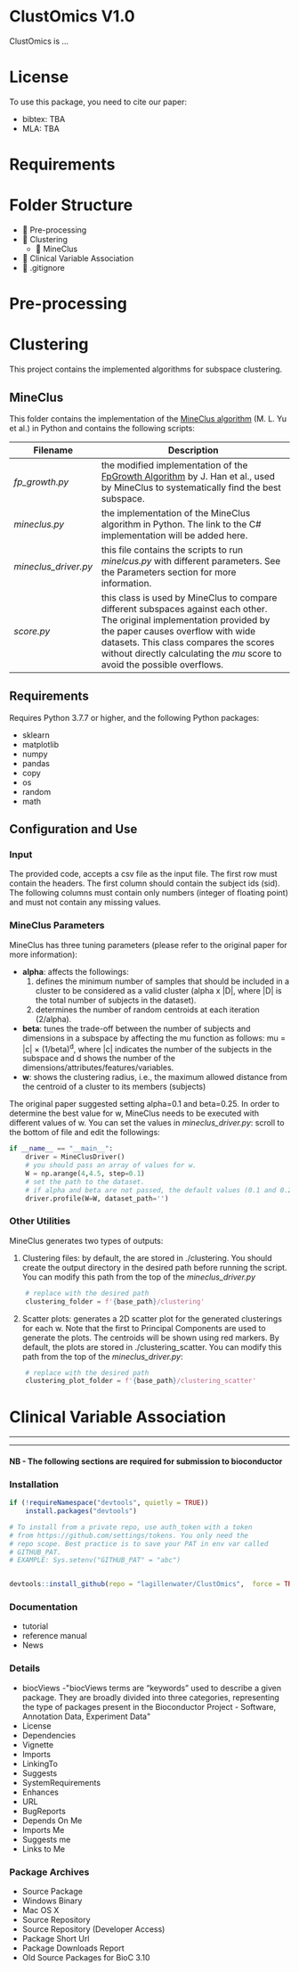 # ClustOmics V1.0
ClustOmics is ...



# License
To use this package, you need to cite our paper:
- bibtex: TBA
- MLA: TBA


# Requirements



# Folder Structure
* 📁 Pre-processing
* 📁 Clustering
  * 📁 MineClus
* 📁 Clinical Variable Association
* 📝 .gitignore



# Pre-processing



# Clustering
This project contains the implemented algorithms for subspace clustering.

## MineClus
This folder contains the implementation of the <a href="https://ieeexplore.ieee.org/abstract/document/1377170?casa_token=tNg7rA1xFPgAAAAA:_6IPITnpOQm-btWkA8GFLZCvfIioG8SvLA2x4P6YLLM-vPLM6o06QT9S8eP1fQ_bZHMD15J-Eoly">MineClus algorithm</a> (M. L. Yu et al.) in Python and contains the following scripts:

| Filename | Description |
| -- | -- |
| _fp_growth.py_ | the modified implementation of the <a href="https://dl.acm.org/doi/abs/10.1145/335191.335372?casa_token=NR5IA2UrWW8AAAAA:22khDvV9TgrvvV8wApmjZpSzFOjJkGkWH1HjQ-FkypCP2iC9lbf-oy8-xD1CFKISe5aC7S98xLZ3">FpGrowth Algorithm</a> by J. Han et al., used by MineClus to systematically find the best subspace. |
| _mineclus.py<i></i>_ | the implementation of the MineClus algorithm in Python. The link to the C# implementation will be added here. |
| _mineclus_driver.py_ | this file contains the scripts to run _minelcus.py<i></i>_ with different parameters. See the Parameters section for more information. |
| _score.py<i></i>_ | this class is used by MineClus to compare different subspaces against each other. The original implementation provided by the paper causes overflow with wide datasets. This class compares the scores without directly calculating the _mu_ score to avoid the possible overflows. |

## Requirements
Requires Python 3.7.7 or higher, and the following Python packages:
- sklearn
- matplotlib
- numpy
- pandas
- copy
- os
- random
- math

## Configuration and Use
### Input
The provided code, accepts a csv file as the input file. The first row must contain the headers. The first column should contain the subject ids (sid). The following columns must contain only numbers (integer of floating point) and must not contain any missing values.

### MineClus Parameters
MineClus has three tuning parameters (please refer to the original paper for more information):
- **alpha**: affects the followings: 
  1. defines the minimum number of samples that should be included in a cluster to be considered as a valid cluster (alpha x |D|, where |D| is the total number of subjects in the dataset).
  1. determines the number of random centroids at each iteration (2/alpha). 
- **beta**: tunes the trade-off between the number of subjects and dimensions in a subspace by affecting the mu function as follows: mu = |c| &times; (1/beta)<sup>d</sup>, where |c| indicates the number of the subjects in the subspace and d shows the number of the dimensions/attributes/features/variables.  
- **w**: shows the clustering radius, i.e., the maximum allowed distance from the centroid of a cluster to its members (subjects)

The original paper suggested setting alpha=0.1 and beta=0.25. In order to determine the best value for w, MineClus needs to be executed with different values of w. You can set the values in _mineclus_driver.py_: scroll to the bottom of file and edit the followings:
```python
if __name__ == "__main__":
    driver = MineClusDriver()
    # you should pass an array of values for w.
    W = np.arange(4,4.5, step=0.1)
    # set the path to the dataset. 
    # if alpha and beta are not passed, the default values (0.1 and 0.25) will be used
    driver.profile(W=W, dataset_path='') 
```

### Other Utilities
MineClus generates two types of outputs:
1. Clustering files: by default, the are stored in ./clustering. You should create the output directory in the desired path before running the script. You can modify this path from the top of the _mineclus_driver.py_
```python
    # replace with the desired path
    clustering_folder = f'{base_path}/clustering'
```
2. Scatter plots: generates a 2D scatter plot for the generated clusterings for each w. Note that the first to Principal Components are used to generate the plots. The centroids will be shown using red markers. By default, the plots are stored in ./clustering_scatter. You can modify this path from the top of the _mineclus_driver.py_:
```python
    # replace with the desired path
    clustering_plot_folder = f'{base_path}/clustering_scatter'
```



# Clinical Variable Association



__________________________________________________________________
__________________________________________________________________
#### NB - The following sections are required for submission to bioconductor

### Installation

```r
if (!requireNamespace("devtools", quietly = TRUE))
    install.packages("devtools")

# To install from a private repo, use auth_token with a token
# from https://github.com/settings/tokens. You only need the
# repo scope. Best practice is to save your PAT in env var called
# GITHUB_PAT.
# EXAMPLE: Sys.setenv("GITHUB_PAT" = "abc")


devtools::install_github(repo = "lagillenwater/ClustOmics",  force = TRUE )
```



### Documentation
* tutorial
* reference manual
* News

### Details
* biocViews 
	-"biocViews terms are “keywords” used to describe a given package. They are broadly divided into three categories, representing the type of packages present in the Bioconductor Project - Software, Annotation Data, Experiment Data"
* License 
* Dependencies
* Vignette
* Imports
* LinkingTo
* Suggests 
* SystemRequirements
* Enhances
* URL
* BugReports
* Depends On Me
* Imports Me
* Suggests me
* Links to Me

### Package Archives
* Source Package
* Windows Binary
* Mac OS X
* Source Repository
* Source Repository (Developer Access)
* Package Short Url
* Package Downloads Report
* Old Source Packages for BioC 3.10
